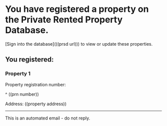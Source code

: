 # You have registered a property on the Private Rented Property Database.

[Sign into the database](((prsd url))) to view or update these properties.

## You registered:

### Property 1

Property registration number:

^ ((prn number))

Address: ((property address))

---
This is an automated email - do not reply.